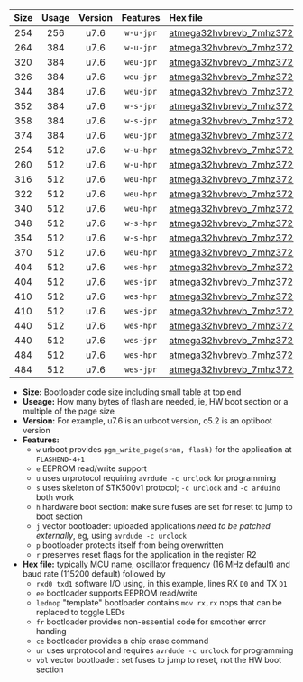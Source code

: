 |Size|Usage|Version|Features|Hex file|
|:-:|:-:|:-:|:-:|:--|
|254|256|u7.6|`w-u-jpr`|[atmega32hvbrevb_7mhz3728_38400bps_rxb0_txb1_ur_vbl.hex](https://raw.githubusercontent.com/stefanrueger/urboot/main/atmega32hvbrevb_7mhz3728_38400bps_rxb0_txb1_ur_vbl.hex)|
|264|384|u7.6|`w-u-jpr`|[atmega32hvbrevb_7mhz3728_38400bps_rxb0_txb1_lednop_ur_vbl.hex](https://raw.githubusercontent.com/stefanrueger/urboot/main/atmega32hvbrevb_7mhz3728_38400bps_rxb0_txb1_lednop_ur_vbl.hex)|
|320|384|u7.6|`weu-jpr`|[atmega32hvbrevb_7mhz3728_38400bps_rxb0_txb1_ee_ur_vbl.hex](https://raw.githubusercontent.com/stefanrueger/urboot/main/atmega32hvbrevb_7mhz3728_38400bps_rxb0_txb1_ee_ur_vbl.hex)|
|326|384|u7.6|`weu-jpr`|[atmega32hvbrevb_7mhz3728_38400bps_rxb0_txb1_ee_lednop_ur_vbl.hex](https://raw.githubusercontent.com/stefanrueger/urboot/main/atmega32hvbrevb_7mhz3728_38400bps_rxb0_txb1_ee_lednop_ur_vbl.hex)|
|344|384|u7.6|`weu-jpr`|[atmega32hvbrevb_7mhz3728_38400bps_rxb0_txb1_ee_lednop_fr_ur_vbl.hex](https://raw.githubusercontent.com/stefanrueger/urboot/main/atmega32hvbrevb_7mhz3728_38400bps_rxb0_txb1_ee_lednop_fr_ur_vbl.hex)|
|352|384|u7.6|`w-s-jpr`|[atmega32hvbrevb_7mhz3728_38400bps_rxb0_txb1_vbl.hex](https://raw.githubusercontent.com/stefanrueger/urboot/main/atmega32hvbrevb_7mhz3728_38400bps_rxb0_txb1_vbl.hex)|
|358|384|u7.6|`w-s-jpr`|[atmega32hvbrevb_7mhz3728_38400bps_rxb0_txb1_lednop_vbl.hex](https://raw.githubusercontent.com/stefanrueger/urboot/main/atmega32hvbrevb_7mhz3728_38400bps_rxb0_txb1_lednop_vbl.hex)|
|374|384|u7.6|`weu-jpr`|[atmega32hvbrevb_7mhz3728_38400bps_rxb0_txb1_ee_lednop_fr_ce_ur_vbl.hex](https://raw.githubusercontent.com/stefanrueger/urboot/main/atmega32hvbrevb_7mhz3728_38400bps_rxb0_txb1_ee_lednop_fr_ce_ur_vbl.hex)|
|254|512|u7.6|`w-u-hpr`|[atmega32hvbrevb_7mhz3728_38400bps_rxb0_txb1_ur.hex](https://raw.githubusercontent.com/stefanrueger/urboot/main/atmega32hvbrevb_7mhz3728_38400bps_rxb0_txb1_ur.hex)|
|260|512|u7.6|`w-u-hpr`|[atmega32hvbrevb_7mhz3728_38400bps_rxb0_txb1_lednop_ur.hex](https://raw.githubusercontent.com/stefanrueger/urboot/main/atmega32hvbrevb_7mhz3728_38400bps_rxb0_txb1_lednop_ur.hex)|
|316|512|u7.6|`weu-hpr`|[atmega32hvbrevb_7mhz3728_38400bps_rxb0_txb1_ee_ur.hex](https://raw.githubusercontent.com/stefanrueger/urboot/main/atmega32hvbrevb_7mhz3728_38400bps_rxb0_txb1_ee_ur.hex)|
|322|512|u7.6|`weu-hpr`|[atmega32hvbrevb_7mhz3728_38400bps_rxb0_txb1_ee_lednop_ur.hex](https://raw.githubusercontent.com/stefanrueger/urboot/main/atmega32hvbrevb_7mhz3728_38400bps_rxb0_txb1_ee_lednop_ur.hex)|
|340|512|u7.6|`weu-hpr`|[atmega32hvbrevb_7mhz3728_38400bps_rxb0_txb1_ee_lednop_fr_ur.hex](https://raw.githubusercontent.com/stefanrueger/urboot/main/atmega32hvbrevb_7mhz3728_38400bps_rxb0_txb1_ee_lednop_fr_ur.hex)|
|348|512|u7.6|`w-s-hpr`|[atmega32hvbrevb_7mhz3728_38400bps_rxb0_txb1.hex](https://raw.githubusercontent.com/stefanrueger/urboot/main/atmega32hvbrevb_7mhz3728_38400bps_rxb0_txb1.hex)|
|354|512|u7.6|`w-s-hpr`|[atmega32hvbrevb_7mhz3728_38400bps_rxb0_txb1_lednop.hex](https://raw.githubusercontent.com/stefanrueger/urboot/main/atmega32hvbrevb_7mhz3728_38400bps_rxb0_txb1_lednop.hex)|
|370|512|u7.6|`weu-hpr`|[atmega32hvbrevb_7mhz3728_38400bps_rxb0_txb1_ee_lednop_fr_ce_ur.hex](https://raw.githubusercontent.com/stefanrueger/urboot/main/atmega32hvbrevb_7mhz3728_38400bps_rxb0_txb1_ee_lednop_fr_ce_ur.hex)|
|404|512|u7.6|`wes-hpr`|[atmega32hvbrevb_7mhz3728_38400bps_rxb0_txb1_ee.hex](https://raw.githubusercontent.com/stefanrueger/urboot/main/atmega32hvbrevb_7mhz3728_38400bps_rxb0_txb1_ee.hex)|
|404|512|u7.6|`wes-jpr`|[atmega32hvbrevb_7mhz3728_38400bps_rxb0_txb1_ee_vbl.hex](https://raw.githubusercontent.com/stefanrueger/urboot/main/atmega32hvbrevb_7mhz3728_38400bps_rxb0_txb1_ee_vbl.hex)|
|410|512|u7.6|`wes-hpr`|[atmega32hvbrevb_7mhz3728_38400bps_rxb0_txb1_ee_lednop.hex](https://raw.githubusercontent.com/stefanrueger/urboot/main/atmega32hvbrevb_7mhz3728_38400bps_rxb0_txb1_ee_lednop.hex)|
|410|512|u7.6|`wes-jpr`|[atmega32hvbrevb_7mhz3728_38400bps_rxb0_txb1_ee_lednop_vbl.hex](https://raw.githubusercontent.com/stefanrueger/urboot/main/atmega32hvbrevb_7mhz3728_38400bps_rxb0_txb1_ee_lednop_vbl.hex)|
|440|512|u7.6|`wes-hpr`|[atmega32hvbrevb_7mhz3728_38400bps_rxb0_txb1_ee_lednop_fr.hex](https://raw.githubusercontent.com/stefanrueger/urboot/main/atmega32hvbrevb_7mhz3728_38400bps_rxb0_txb1_ee_lednop_fr.hex)|
|440|512|u7.6|`wes-jpr`|[atmega32hvbrevb_7mhz3728_38400bps_rxb0_txb1_ee_lednop_fr_vbl.hex](https://raw.githubusercontent.com/stefanrueger/urboot/main/atmega32hvbrevb_7mhz3728_38400bps_rxb0_txb1_ee_lednop_fr_vbl.hex)|
|484|512|u7.6|`wes-hpr`|[atmega32hvbrevb_7mhz3728_38400bps_rxb0_txb1_ee_lednop_fr_ce.hex](https://raw.githubusercontent.com/stefanrueger/urboot/main/atmega32hvbrevb_7mhz3728_38400bps_rxb0_txb1_ee_lednop_fr_ce.hex)|
|484|512|u7.6|`wes-jpr`|[atmega32hvbrevb_7mhz3728_38400bps_rxb0_txb1_ee_lednop_fr_ce_vbl.hex](https://raw.githubusercontent.com/stefanrueger/urboot/main/atmega32hvbrevb_7mhz3728_38400bps_rxb0_txb1_ee_lednop_fr_ce_vbl.hex)|

- **Size:** Bootloader code size including small table at top end
- **Useage:** How many bytes of flash are needed, ie, HW boot section or a multiple of the page size
- **Version:** For example, u7.6 is an urboot version, o5.2 is an optiboot version
- **Features:**
  + `w` urboot provides `pgm_write_page(sram, flash)` for the application at `FLASHEND-4+1`
  + `e` EEPROM read/write support
  + `u` uses urprotocol requiring `avrdude -c urclock` for programming
  + `s` uses skeleton of STK500v1 protocol; `-c urclock` and `-c arduino` both work
  + `h` hardware boot section: make sure fuses are set for reset to jump to boot section
  + `j` vector bootloader: uploaded applications *need to be patched externally*, eg, using `avrdude -c urclock`
  + `p` bootloader protects itself from being overwritten
  + `r` preserves reset flags for the application in the register R2
- **Hex file:** typically MCU name, oscillator frequency (16 MHz default) and baud rate (115200 default) followed by
  + `rxd0 txd1` software I/O using, in this example, lines RX `D0` and TX `D1`
  + `ee` bootloader supports EEPROM read/write
  + `lednop` "template" bootloader contains `mov rx,rx` nops that can be replaced to toggle LEDs
  + `fr` bootloader provides non-essential code for smoother error handing
  + `ce` bootloader provides a chip erase command
  + `ur` uses urprotocol and requires `avrdude -c urclock` for programming
  + `vbl` vector bootloader: set fuses to jump to reset, not the HW boot section
